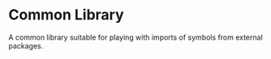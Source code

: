 # Common Library

A common library suitable for playing with imports of symbols from external packages.
